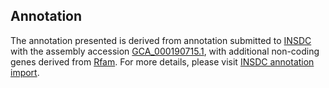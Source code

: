 

Annotation
----------

The annotation presented is derived from annotation submitted to
[INSDC](http://www.insdc.org) with the assembly accession
[GCA\_000190715.1](http://www.ebi.ac.uk/ena/data/view/GCA_000190715.1),
with additional non-coding genes derived from
[Rfam](http://rfam.xfam.org/). For more details, please visit [INSDC
annotation
import](http://ensemblgenomes.org/info/data/insdc_annotation).
